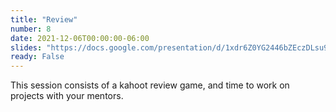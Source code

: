 ```yaml
---
title: "Review"
number: 8
date: 2021-12-06T00:00:00-06:00
slides: "https://docs.google.com/presentation/d/1xdr6Z0YG2446bZEczDLsu9ic0GagvpeLTnpTzbG18YM/edit?usp=sharing"
ready: False
---
```


This session consists of a kahoot review game, and time to work on projects with your mentors.